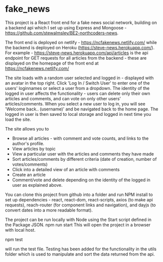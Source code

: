 # fake_news

This project is a React front end for a fake news social network, building on a backend api which I set up using Express and Mongoose - https://github.com/stewalmsley/BE2-northcoders-news.

The front end is deployed on netlify - https://ncfakenews.netlify.com/ while the backend is deployed on Heroku (https://steve-news.herokuapp.com/).
For example - https://steve-news.herokuapp.com/api/articles is the api endpoint for GET requests for all articles from the backend - these are displayed on the homepage of the front end at https://ncfakenews.netlify.com/

The site loads with a random user selected and logged in - displayed with an avatar in the top right. Click 'Log In / Switch User' to enter one of the users' loginnames or select a user from a dropdown. The identity of the logged in user affects the functionality - users can delete only their own articles and comments, and can vote on only other users' articles/comments.
When you select a new user to log in, you will see 'Welcome back.. (username)' and be navigated back to the home page.
The logged in user is then saved to local storage and logged in next time you load the site.

The site allows you to
- Browse all articles - with comment and vote counts, and links to the author's profile.
- View articles by topic
- View a particular user with the articles and comments they have made
- Sort articles/comments by different criteria (date of creation, number of votes/comments)
- Click into a detailed view of an article with comments
- Create an article
- Comment/vote and delete depending on the identity of the logged in user as explained above.

You can clone this project from github into a folder and run NPM install to set up dependencies - react, react-dom, react-scripts, axios (to make api requests), reach-router (for component links and navigation), and dayjs (to convert dates into a more readable format).

The project can be run locally with Node using the Start script defined in the Package JSON.
npm run start
This will open the project in a browser with local host.

npm test

will run the test file. Testing has been added for the functionality in the utils folder which is used to manipulate and sort the data returned from the api. 